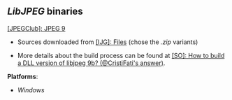 *LibJPEG* binaries
------------------

[[JPEGClub]: JPEG 9](https://jpegclub.org)

- Sources downloaded from [[IJG]: Files](http://www.ijg.org/files) (chose the *.zip* variants)

- More details about the build process can be found at [[SO]: How to build a DLL version of libjpeg 9b? (@CristiFati's answer)](https://stackoverflow.com/a/44469099/4788546).

**Platforms**:
- *Windows*

